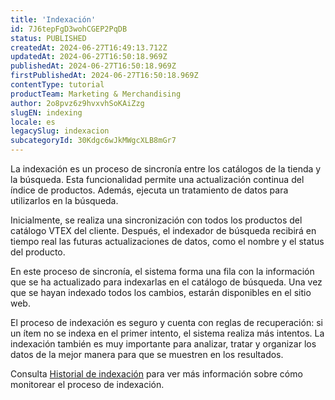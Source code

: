 ```yaml
---
title: 'Indexación'
id: 7J6tepFgD3wohCGEP2PqDB
status: PUBLISHED
createdAt: 2024-06-27T16:49:13.712Z
updatedAt: 2024-06-27T16:50:18.969Z
publishedAt: 2024-06-27T16:50:18.969Z
firstPublishedAt: 2024-06-27T16:50:18.969Z
contentType: tutorial
productTeam: Marketing & Merchandising
author: 2o8pvz6z9hvxvhSoKAiZzg
slugEN: indexing
locale: es
legacySlug: indexacion
subcategoryId: 30Kdgc6wJkMWgcXLB8mGr7
---
```


La indexación es un proceso de sincronía entre los catálogos de la tienda y la búsqueda. Esta funcionalidad permite una actualización continua del índice de productos. Además, ejecuta un tratamiento de datos para utilizarlos en la búsqueda.

Inicialmente, se realiza una sincronización con todos los productos del catálogo VTEX del cliente. Después, el indexador de búsqueda recibirá en tiempo real las futuras actualizaciones de datos, como el nombre y el status del producto.

En este proceso de sincronía, el sistema forma una fila con la información que se ha actualizado para indexarlas en el catálogo de búsqueda. Una vez que se hayan indexado todos los cambios, estarán disponibles en el sitio web.

El proceso de indexación es seguro y cuenta con reglas de recuperación: si un ítem no se indexa en el primer intento, el sistema realiza más intentos. La indexación también es muy importante para analizar, tratar y organizar los datos de la mejor manera para que se muestren en los resultados.

Consulta [Historial de indexación](https://help.vtex.com/es/tracks/vtex-intelligent-search--19wrbB7nEQcmwzDPl1l4Cb/4flMwTaQL8FRKl1YT58ezH) para ver más información sobre cómo monitorear el proceso de indexación.
